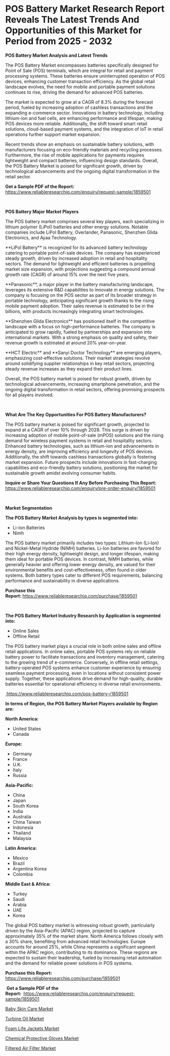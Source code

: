 <p><h1>POS Battery Market Research Report Reveals The Latest Trends And Opportunities of this Market for Period from 2025 - 2032</h1></p><p><strong>POS Battery Market Analysis and Latest Trends</strong></p>
<p><p>The POS Battery Market encompasses batteries specifically designed for Point of Sale (POS) terminals, which are integral for retail and payment processing systems. These batteries ensure uninterrupted operation of POS devices, enhancing customer transaction efficiency. As the global retail landscape evolves, the need for mobile and portable payment solutions continues to rise, driving the demand for advanced POS batteries.</p><p>The market is expected to grow at a CAGR of 8.3% during the forecast period, fueled by increasing adoption of cashless transactions and the expanding e-commerce sector. Innovations in battery technology, including lithium-ion and fuel cells, are enhancing performance and lifespan, making POS devices more reliable. Additionally, the shift toward smart retail solutions, cloud-based payment systems, and the integration of IoT in retail operations further support market expansion.</p><p>Recent trends show an emphasis on sustainable battery solutions, with manufacturers focusing on eco-friendly materials and recycling processes. Furthermore, the rise of mobile applications for payments requires lightweight and compact batteries, influencing design standards. Overall, the POS Battery Market is poised for significant growth, driven by technological advancements and the ongoing digital transformation in the retail sector.</p></p>
<p><strong>Get a Sample PDF of the Report:&nbsp;</strong> <a href="https://www.reliableresearchiq.com/enquiry/request-sample/1859501?utm_campaign=1842&utm_medium=2&utm_source=Github&utm_content=ia&utm_term=04042025&utm_id=pos-battery">https://www.reliableresearchiq.com/enquiry/request-sample/1859501</a></p>
<p>&nbsp;</p>
<p><strong>POS Battery Major Market Players</strong></p>
<p><p>The POS battery market comprises several key players, each specializing in lithium polymer (LiPol) batteries and other energy solutions. Notable companies include LiPol Battery, Overlander, Panasonic, Shenzhen Glida Electronics, and Ayaa Technology.</p><p>**LiPol Battery** is recognized for its advanced battery technology catering to portable point-of-sale devices. The company has experienced steady growth, driven by increased adoption in retail and hospitality sectors. The demand for lightweight and efficient batteries is propelling market size expansion, with projections suggesting a compound annual growth rate (CAGR) of around 15% over the next five years.</p><p>**Panasonic**, a major player in the battery manufacturing landscape, leverages its extensive R&D capabilities to innovate in energy solutions. The company is focusing on the POS sector as part of its broader strategy in portable technology, anticipating significant growth thanks to the rising mobile payment adoption. Their sales revenue is estimated to be in the billions, with products increasingly integrating smart technologies.</p><p>**Shenzhen Glida Electronics** has positioned itself in the competitive landscape with a focus on high-performance batteries. The company is anticipated to grow rapidly, fueled by partnerships and expansion into international markets. With a strong emphasis on quality and safety, their revenue growth is estimated at around 20% year-on-year.</p><p>**HCT Electric** and **Sanyi Doctor Technology** are emerging players, emphasizing cost-effective solutions. Their market strategies revolve around solidifying supplier relationships in key retail sectors, projecting steady revenue increases as they expand their product lines.</p><p>Overall, the POS battery market is poised for robust growth, driven by technological advancements, increasing smartphone penetration, and the ongoing digital transformation in retail sectors, offering promising prospects for all players involved.</p></p>
<p>&nbsp;</p>
<p><strong>What Are The Key Opportunities For POS Battery Manufacturers?</strong></p>
<p><p>The POS battery market is poised for significant growth, projected to expand at a CAGR of over 10% through 2028. This surge is driven by increasing adoption of mobile point-of-sale (mPOS) solutions and the rising demand for wireless payment systems in retail and hospitality sectors. Enhanced battery technologies, such as lithium-ion and advancements in energy density, are improving efficiency and longevity of POS devices. Additionally, the shift towards cashless transactions globally is fostering market expansion. Future prospects include innovations in fast-charging capabilities and eco-friendly battery solutions, positioning the market for sustainable growth amidst evolving consumer habits.</p></p>
<p><strong>Inquire or Share Your Questions If Any Before Purchasing This Report:</strong> <a href="https://www.reliableresearchiq.com/enquiry/pre-order-enquiry/1859501?utm_campaign=1842&utm_medium=2&utm_source=Github&utm_content=ia&utm_term=04042025&utm_id=pos-battery">https://www.reliableresearchiq.com/enquiry/pre-order-enquiry/1859501</a></p>
<p>&nbsp;</p>
<p><strong>Market Segmentation</strong></p>
<p><strong>The POS Battery Market Analysis by types is segmented into:</strong></p>
<p><ul><li>Li-Ion Batteries</li><li>Nimh</li></ul></p>
<p><p>The POS battery market primarily includes two types: Lithium-Ion (Li-Ion) and Nickel-Metal Hydride (NiMH) batteries. Li-Ion batteries are favored for their high energy density, lightweight design, and longer lifespan, making them ideal for portable POS devices. In contrast, NiMH batteries, while generally heavier and offering lower energy density, are valued for their environmental benefits and cost-effectiveness, often found in older systems. Both battery types cater to different POS requirements, balancing performance and sustainability in diverse applications.</p></p>
<p><strong>Purchase this Report:&nbsp;</strong><a href="https://www.reliableresearchiq.com/purchase/1859501?utm_campaign=1842&utm_medium=2&utm_source=Github&utm_content=ia&utm_term=04042025&utm_id=pos-battery">https://www.reliableresearchiq.com/purchase/1859501</a></p>
<p>&nbsp;</p>
<p><strong>The POS Battery Market Industry Research by Application is segmented into:</strong></p>
<p><ul><li>Online Sales</li><li>Offline Retail</li></ul></p>
<p><p>The POS battery market plays a crucial role in both online sales and offline retail applications. In online sales, portable POS systems rely on reliable battery power to facilitate transactions and inventory management, catering to the growing trend of e-commerce. Conversely, in offline retail settings, battery-operated POS systems enhance customer experience by ensuring seamless payment processing, even in locations without consistent power supply. Together, these applications drive demand for high-quality, durable batteries essential for operational efficiency in diverse retail environments.</p></p>
<p><a href="https://www.reliableresearchiq.com/pos-battery-r1859501?utm_campaign=1842&utm_medium=2&utm_source=Github&utm_content=ia&utm_term=04042025&utm_id=pos-battery">&nbsp;https://www.reliableresearchiq.com/pos-battery-r1859501</a></p>
<p><strong>In terms of Region, the POS Battery Market Players available by Region are:</strong></p>
<p>
    <p> <strong> North America: </strong>
        <ul>
            <li>United States</li>
            <li>Canada</li>
        </ul>
        </p> 
    <p> <strong> Europe: </strong>
        <ul>
            <li>Germany</li>
            <li>France</li>
            <li>U.K.</li>
            <li>Italy</li>
            <li>Russia</li>
        </ul>
        </p> 
    <p> <strong> Asia-Pacific: </strong>
        <ul>
            <li>China</li>
            <li>Japan</li>
            <li>South Korea</li>
            <li>India</li>
            <li>Australia</li>
            <li>China Taiwan</li>
            <li>Indonesia</li>
            <li>Thailand</li>
            <li>Malaysia</li>
        </ul>
        </p> 
    <p> <strong> Latin America: </strong>
        <ul>
            <li>Mexico</li>
            <li>Brazil</li>
            <li>Argentina Korea</li>
            <li>Colombia</li>
        </ul>
        </p> 
    <p> <strong> Middle East & Africa: </strong>
        <ul>
            <li>Turkey</li>
            <li>Saudi</li>
            <li>Arabia</li>
            <li>UAE</li>
            <li>Korea</li>
        </ul>
    </p>
    </p>
<p><p>The global POS battery market is witnessing robust growth, particularly driven by the Asia-Pacific (APAC) region, projected to capture approximately 35% of the market share. North America follows closely with a 30% share, benefiting from advanced retail technologies. Europe accounts for around 25%, while China represents a significant segment within the APAC region, contributing to its dominance. These regions are expected to sustain their leadership, fueled by increasing retail automation and the demand for reliable power solutions in POS systems.</p></p>
<p><strong>Purchase this Report: </strong><a href="https://www.reliableresearchiq.com/purchase/1859501?utm_campaign=1842&utm_medium=2&utm_source=Github&utm_content=ia&utm_term=04042025&utm_id=pos-battery">https://www.reliableresearchiq.com/purchase/1859501</a></p>
<p>&nbsp;<strong>Get a Sample PDF of the Report:&nbsp;&nbsp;</strong><a href="https://www.reliableresearchiq.com/enquiry/request-sample/1859501?utm_campaign=1842&utm_medium=2&utm_source=Github&utm_content=ia&utm_term=04042025&utm_id=pos-battery">https://www.reliableresearchiq.com/enquiry/request-sample/1859501</a></p>
<p><strong></strong></p>
<p><p><a href="https://github.com/bauldlimle6h/Market-Research-Report-List-1/blob/main/baby-skin-care-market.md?utm_campaign=1842&utm_medium=2&utm_source=Github&utm_content=ia&utm_term=04042025&utm_id=pos-battery">Baby Skin Care Market</a></p><p><a href="https://github.com/shimweummul/Market-Research-Report-List-1/blob/main/turbine-oil-market.md?utm_campaign=1842&utm_medium=2&utm_source=Github&utm_content=ia&utm_term=04042025&utm_id=pos-battery">Turbine Oil Market</a></p><p><a href="https://github.com/snaikraso/Market-Research-Report-List-1/blob/main/foam-life-jackets-market.md?utm_campaign=1842&utm_medium=2&utm_source=Github&utm_content=ia&utm_term=04042025&utm_id=pos-battery">Foam Life Jackets Market</a></p><p><a href="https://github.com/buseknoden2b/Market-Research-Report-List-1/blob/main/chemical-protective-gloves-market.md?utm_campaign=1842&utm_medium=2&utm_source=Github&utm_content=ia&utm_term=04042025&utm_id=pos-battery">Chemical Protective Gloves Market</a></p><p><a href="https://github.com/sternymkere4/Market-Research-Report-List-1/blob/main/filtered-air-filter-market.md?utm_campaign=1842&utm_medium=2&utm_source=Github&utm_content=ia&utm_term=04042025&utm_id=pos-battery">Filtered Air Filter Market</a></p></p>